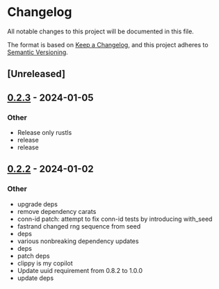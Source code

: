 # Changelog
All notable changes to this project will be documented in this file.

The format is based on [Keep a Changelog](https://keepachangelog.com/en/1.0.0/),
and this project adheres to [Semantic Versioning](https://semver.org/spec/v2.0.0.html).

## [Unreleased]

## [0.2.3](https://github.com/trillium-rs/trillium/compare/trillium-conn-id-v0.2.2...trillium-conn-id-v0.2.3) - 2024-01-05

### Other
- Release only rustls
- release
- release

## [0.2.2](https://github.com/trillium-rs/trillium/compare/trillium-conn-id-v0.2.1...trillium-conn-id-v0.2.2) - 2024-01-02

### Other
- upgrade deps
- remove dependency carats
- conn-id patch: attempt to fix conn-id tests by introducing with_seed
- fastrand changed rng sequence from seed
- deps
- various nonbreaking dependency updates
- deps
- patch deps
- clippy is my copilot
- Update uuid requirement from 0.8.2 to 1.0.0
- update deps
